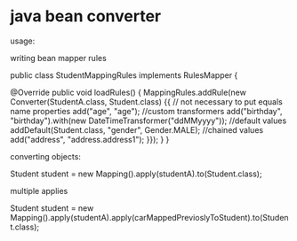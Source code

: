 java bean converter
=========================================

usage:

writing bean mapper rules


  public class StudentMappingRules implements RulesMapper {

   @Override
   public void loadRules() {
     MappingRules.addRule(new Converter(StudentA.class, Student.class) {{
       // not necessary to put equals name properties
       add("age", "age");
       //custom transformers
       add("birthday", "birthday").with(new DateTimeTransformer("ddMMyyyy"));
       //default values
       addDefault(Student.class, "gender", Gender.MALE);
       //chained values
       add("address", "address.address1");
     }});
   }
  }

converting objects:

  Student student = new Mapping().apply(studentA).to(Student.class);

multiple applies

  Student student = new Mapping().apply(studentA).apply(carMappedPrevioslyToStudent).to(Student.class);

